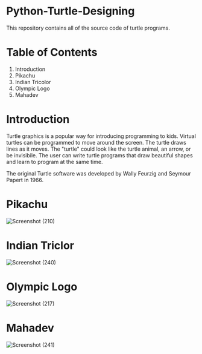 # Python-Turtle-Designing

This repository contains all of the source code of turtle programs.

# Table of Contents

1. Introduction
2. Pikachu
3. Indian Tricolor
4. Olympic Logo
5. Mahadev

# Introduction

Turtle graphics is a popular way for introducing programming to kids. Virtual turtles can be programmed to move around the screen. The turtle draws lines as it moves. The "turtle" could look like the turtle animal, an arrow, or be invisibile. The user can write turtle programs that draw beautiful shapes and learn to program at the same time.

The original Turtle software was developed by Wally Feurzig and Seymour Papert in 1966.

# Pikachu

![Screenshot (210)](https://user-images.githubusercontent.com/73063420/126044282-1c22165e-8506-4756-9255-a12c87b0d86c.png)

# Indian Triclor

![Screenshot (240)](https://user-images.githubusercontent.com/73063420/132367042-05560cb4-2d59-45c5-b6bf-638a7ac1a0e4.png)

# Olympic Logo

![Screenshot (217)](https://user-images.githubusercontent.com/73063420/132367335-0c5a4fb4-7e55-4e38-ad77-0eb453ebec86.png)

# Mahadev

![Screenshot (241)](https://user-images.githubusercontent.com/73063420/132367477-772f0905-e9d4-4011-acca-87f2514975ad.png)



